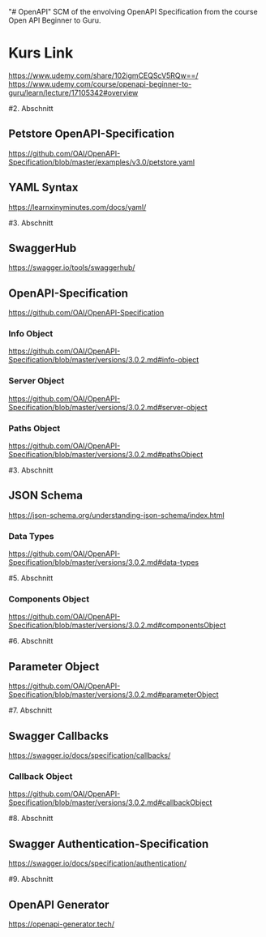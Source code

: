 "# OpenAPI" 
SCM of the envolving OpenAPI Specification from the course Open API Beginner to Guru.

# Kurs Link
https://www.udemy.com/share/102igmCEQScV5RQw==/
https://www.udemy.com/course/openapi-beginner-to-guru/learn/lecture/17105342#overview

#2. Abschnitt

## Petstore OpenAPI-Specification 
https://github.com/OAI/OpenAPI-Specification/blob/master/examples/v3.0/petstore.yaml

## YAML Syntax
https://learnxinyminutes.com/docs/yaml/

#3. Abschnitt
## SwaggerHub
https://swagger.io/tools/swaggerhub/

## OpenAPI-Specification
https://github.com/OAI/OpenAPI-Specification

### Info Object
https://github.com/OAI/OpenAPI-Specification/blob/master/versions/3.0.2.md#info-object

### Server Object
https://github.com/OAI/OpenAPI-Specification/blob/master/versions/3.0.2.md#server-object

### Paths Object
https://github.com/OAI/OpenAPI-Specification/blob/master/versions/3.0.2.md#pathsObject

#3. Abschnitt
## JSON Schema
https://json-schema.org/understanding-json-schema/index.html

### Data Types
https://github.com/OAI/OpenAPI-Specification/blob/master/versions/3.0.2.md#data-types

#5. Abschnitt
### Components Object
https://github.com/OAI/OpenAPI-Specification/blob/master/versions/3.0.2.md#componentsObject


#6. Abschnitt

## Parameter Object
https://github.com/OAI/OpenAPI-Specification/blob/master/versions/3.0.2.md#parameterObject

#7. Abschnitt

## Swagger Callbacks
https://swagger.io/docs/specification/callbacks/

### Callback Object
https://github.com/OAI/OpenAPI-Specification/blob/master/versions/3.0.2.md#callbackObject

#8. Abschnitt

## Swagger Authentication-Specification
https://swagger.io/docs/specification/authentication/

#9. Abschnitt

## OpenAPI Generator
https://openapi-generator.tech/
